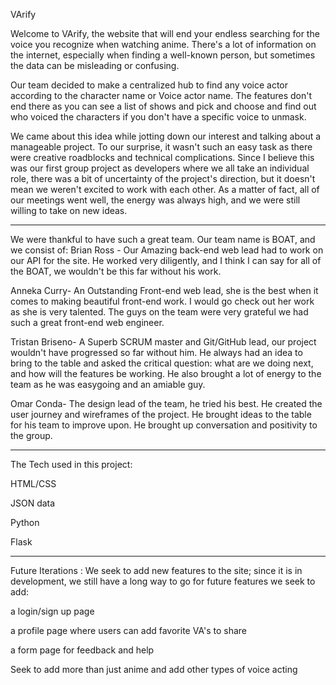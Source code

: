 VArify

Welcome to VArify, the website that will end your endless searching for the voice you recognize when watching anime. 
There's a lot of information on the internet, especially when finding a well-known person, but sometimes the data can be misleading or confusing.

Our team decided to make a centralized hub to find any voice actor according to the character name or Voice actor name. 
The features don't end there as you can see a list of shows and pick and choose and find out who voiced the characters if you don't have a specific voice to unmask. 

We came about this idea while jotting down our interest and talking about a manageable project. 
To our surprise, it wasn't such an easy task as there were creative roadblocks and technical complications.
Since I believe this was our first group project as developers where we all take an individual role, 
there was a bit of uncertainty of the project's direction, 
but it doesn't mean we weren't excited to work with each other. 
As a matter of fact, all of our meetings went well, the energy was always high, and we were still willing to take on new ideas. 

_____________________________________________________________________________________________________

We were thankful to have such a great team. Our team name is BOAT, and we consist of:
Brian Ross -
Our Amazing back-end web lead had to work on our API for the site. 
He worked very diligently, and I think I can say for all of the BOAT, we wouldn't be this far without his work.

Anneka Curry-
An Outstanding Front-end web lead, she is the best when it comes to making beautiful front-end work. 
I would go check out her work as she is very talented. 
The guys on the team were very grateful we had such a great front-end web engineer.

Tristan Briseno- 
A Superb SCRUM master and Git/GitHub lead, our project wouldn't have progressed so far without him. 
He always had an idea to bring to the table and asked the critical question:
what are we doing next, and how will the features be working. He also brought a lot of energy to the team as he was easygoing and an amiable guy.

Omar Conda- 
The design lead of the team, he tried his best. He created the user journey and wireframes of the project. 
He brought ideas to the table for his team to improve upon. 
He brought up conversation and positivity to the group.

____________________________________________________
The Tech used in this project:

HTML/CSS

JSON data

Python

Flask
_____________________________________________________
Future Iterations :
We seek to add new features to the site; since it is in development, we still have a long way to go for future features we seek to add: 

a login/sign up page

a profile page where users can add favorite VA's to share

a form page for feedback and help 

Seek to add more than just anime and add other types of voice acting
